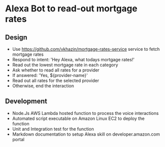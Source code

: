 # Alexa Bot to read-out mortgage rates

## Design

* Use https://github.com/vkhazin/mortgage-rates-service service to fetch mortgage rates
* Respond to intent: 'Hey Alexa, what todays mortgage rates!'
* Read out the lowest mortgage rate in each category
* Ask whether to read all rates for a provider
* If answered: 'Yes, ${provider-name}'
* Read out all rates for the selected provider
* Otherwise, end the interaction
 
## Development

* Node.Js AWS Lambda hosted function to process the voice interactions
* Automated script executable on Amazon Linux EC2 to deploy the function
* Unit and Integration test for the function
* Markdown documentation to setup Alexa skill on developer.amazon.com portal
